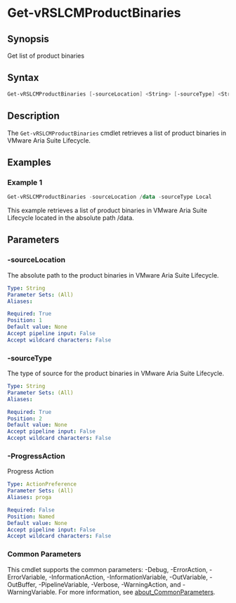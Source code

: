 # Get-vRSLCMProductBinaries

## Synopsis

Get list of product binaries

## Syntax

```powershell
Get-vRSLCMProductBinaries [-sourceLocation] <String> [-sourceType] <String> [-ProgressAction <ActionPreference>] [<CommonParameters>]
```

## Description

The `Get-vRSLCMProductBinaries` cmdlet retrieves a list of product binaries in VMware Aria Suite Lifecycle.

## Examples

### Example 1

```powershell
Get-vRSLCMProductBinaries -sourceLocation /data -sourceType Local
```

This example retrieves a list of product binaries in VMware Aria Suite Lifecycle located in the absolute path /data.

## Parameters

### -sourceLocation

 The absolute path to the product binaries in VMware Aria Suite Lifecycle.

```yaml
Type: String
Parameter Sets: (All)
Aliases:

Required: True
Position: 1
Default value: None
Accept pipeline input: False
Accept wildcard characters: False
```

### -sourceType

The type of source for the product binaries in VMware Aria Suite Lifecycle.

```yaml
Type: String
Parameter Sets: (All)
Aliases:

Required: True
Position: 2
Default value: None
Accept pipeline input: False
Accept wildcard characters: False
```

### -ProgressAction

Progress Action

```yaml
Type: ActionPreference
Parameter Sets: (All)
Aliases: proga

Required: False
Position: Named
Default value: None
Accept pipeline input: False
Accept wildcard characters: False
```

### Common Parameters

This cmdlet supports the common parameters: -Debug, -ErrorAction, -ErrorVariable, -InformationAction, -InformationVariable, -OutVariable, -OutBuffer, -PipelineVariable, -Verbose, -WarningAction, and -WarningVariable. For more information, see [about_CommonParameters](http://go.microsoft.com/fwlink/?LinkID=113216).
